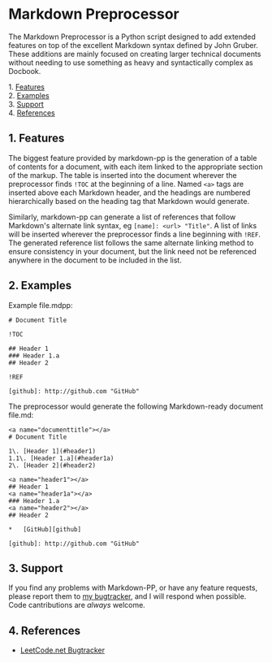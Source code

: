 
<a name="markdownpreprocessor"></a>
Markdown Preprocessor
======================

The Markdown Preprocessor is a Python script designed to add extended features
on top of the excellent Markdown syntax defined by John Gruber.  These additions
are mainly focused on creating larger technical documents without needing to use
something as heavy and syntactically complex as Docbook.

1\.  [Features](#features)  
2\.  [Examples](#examples)  
3\.  [Support](#support)  
4\.  [References](#references)  

<a name="features"></a>
1\. Features
--------

The biggest feature provided by markdown-pp is the generation of a table of
contents for a document, with each item linked to the appropriate section of the
markup.  The table is inserted into the document wherever the preprocessor finds
`!TOC` at the beginning of a line.  Named `<a>` tags are inserted above each
Markdown header, and the headings are numbered hierarchically based on the
heading tag that Markdown would generate.

Similarly, markdown-pp can generate a list of references that follow Markdown's
alternate link syntax, eg `[name]: <url> "Title"`.  A list of links will be
inserted wherever the preprocessor finds a line beginning with `!REF`.  The
generated reference list follows the same alternate linking method to ensure
consistency in your document, but the link need not be referenced anywhere in
the document to be included in the list.

<a name="examples"></a>
2\. Examples
--------

Example file.mdpp:

	# Document Title

	!TOC

	## Header 1
	### Header 1.a
	## Header 2

	!REF

	[github]: http://github.com "GitHub"

The preprocessor would generate the following Markdown-ready document file.md:

	<a name="documenttitle"></a>
	# Document Title

	1\. [Header 1](#header1)
	1.1\. [Header 1.a](#header1a)
	2\. [Header 2](#header2)

	<a name="header1"></a>
	## Header 1
	<a name="header1a"></a>
	### Header 1.a
	<a name="header2"></a>
	## Header 2

	*	[GitHub][github]

	[github]: http://github.com "GitHub"

<a name="support"></a>
3\. Support
-------

If you find any problems with Markdown-PP, or have any feature requests, please
report them to [my bugtracker][1], and I will respond when possible.  Code
cantributions are *always* welcome.

<a name="references"></a>
4\. References
----------

*	[LeetCode.net Bugtracker][1]

[1]: http://leetcode.net/mantis "LeetCode.net Bugtracker"

